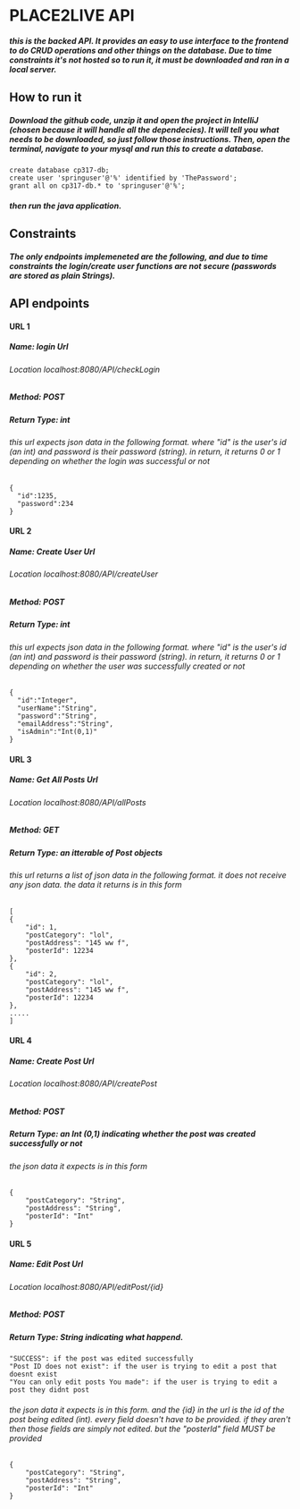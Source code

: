 # PLACE2LIVE API 
##### this is the backed API. It provides an easy to use interface to the frontend to do CRUD operations and other things on the database. Due to time constraints it's not hosted so to run it, it must be downloaded and ran in a local server. 

## How to run it
##### Download the github code, unzip it and open the project in IntelliJ (chosen because it will handle all the dependecies). It will tell you what needs to be downloaded, so just follow those instructions. Then, open the terminal, navigate to your mysql and run this to create a database.
    create database cp317-db;
    create user 'springuser'@'%' identified by 'ThePassword';
    grant all on cp317-db.* to 'springuser'@'%';
##### then run the java application.

## Constraints
##### The only endpoints implemeneted are the following, and due to time constraints the login/create user functions are not secure (passwords are stored as plain Strings).

## API endpoints


#### URL 1
##### Name: login Url
###### Location localhost:8080/API/checkLogin
##### Method: POST
##### Return Type: int

###### this url expects json data in the following format. where "id" is the user's id (an int) and password is their password (string). in return, it returns 0 or 1 depending on whether the login was successful or not
	{
      "id":1235,
      "password":234
    }
    
    
    
    
#### URL 2
##### Name: Create User Url
###### Location localhost:8080/API/createUser
##### Method: POST
##### Return Type: int
###### this url expects json data in the following format. where "id" is the user's id (an int) and password is their password (string). in return, it returns 0 or 1 depending on whether the user was successfully created or not
	{
      "id":"Integer",
      "userName":"String",
      "password":"String",
      "emailAddress":"String",
      "isAdmin":"Int(0,1)"
    }
    
    
 #### URL 3
##### Name: Get All Posts Url
###### Location localhost:8080/API/allPosts
##### Method: GET
##### Return Type: an itterable of Post objects
###### this url returns a list of json data in the following format. it does not receive any json data. the data it returns is in this form
	[
    {
        "id": 1,
        "postCategory": "lol",
        "postAddress": "145 ww f",
        "posterId": 12234
    },
    {
        "id": 2,
        "postCategory": "lol",
        "postAddress": "145 ww f",
        "posterId": 12234
    },
    .....
    ]
    
    
    
   #### URL 4
##### Name: Create Post Url
###### Location localhost:8080/API/createPost
##### Method: POST
##### Return Type: an Int (0,1) indicating whether the post was created successfully or not
###### the json data it expects is in this form 


	{    
        "postCategory": "String",
        "postAddress": "String",
        "posterId": "Int"
    }
    
    
    
   #### URL 5
##### Name: Edit Post Url
###### Location localhost:8080/API/editPost/{id}
##### Method: POST
##### Return Type: String indicating what happend. 
	"SUCCESS": if the post was edited successfully
    "Post ID does not exist": if the user is trying to edit a post that doesnt exist
    "You can only edit posts You made": if the user is trying to edit a post they didnt post
###### the json data it expects is in this form. and the {id} in the url is the id of the post being edited (int). every field doesn't have to be provided. if they aren't then those fields are simply not edited. but the "posterId" field MUST be provided


	{    
        "postCategory": "String",
        "postAddress": "String",
        "posterId": "Int"
    }
